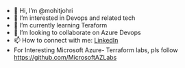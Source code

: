 - 👋 Hi, I’m @mohitjohri
- 👀 I’m interested in Devops and related tech
- 🌱 I’m currently learning Teraform
- 💞️ I’m looking to collaborate on Azure Devops
- 📫 How to connect with me: [LinkedIn](https://www.linkedin.com/in/mjohri/)
- For Interesting Microsoft Azure- Terraform labs, pls follow https://github.com/MicrosoftAZLabs


<!---
mohitjohri/mohitjohri is a ✨ special ✨ repository because its `README.md` (this file) appears on your GitHub profile.
You can click the Preview link to take a look at your changes.
--->
